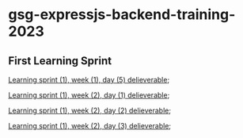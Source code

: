 # gsg-expressjs-backend-training-2023

## First Learning Sprint

[Learning sprint (1), week (1), day (5) delieverable](https://github.com/orjwan-alrajaby/gsg-expressjs-backend-training-2023/blob/main/learning-sprint-1/week1-day5-task/task.md); 

[Learning sprint (1), week (2), day (1) delieverable](https://github.com/orjwan-alrajaby/gsg-expressjs-backend-training-2023/blob/main/learning-sprint-1/week2-day1-tasks/tasks.md); 

[Learning sprint (1), week (2), day (2) delieverable](https://github.com/orjwan-alrajaby/gsg-expressjs-backend-training-2023/blob/main/learning-sprint-1/week2-day2-tasks/tasks.md); 

[Learning sprint (1), week (2), day (3) delieverable](https://github.com/orjwan-alrajaby/gsg-expressjs-backend-training-2023/blob/main/learning-sprint-1/week2-day3-tasks/tasks.md);
